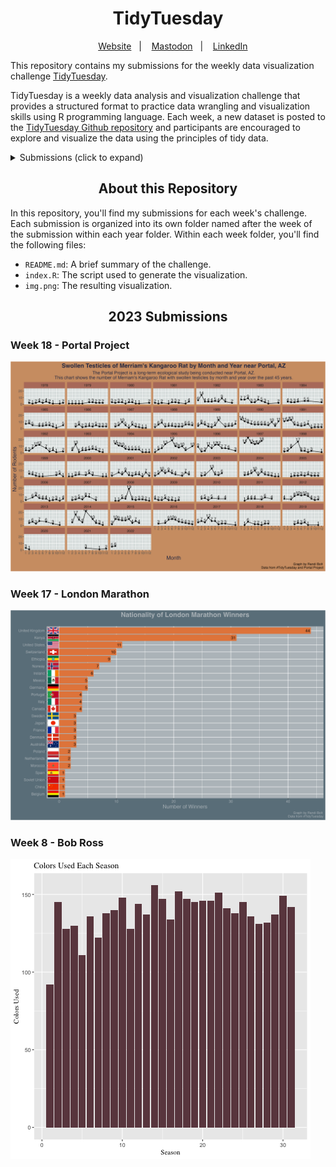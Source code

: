 <h1 align="center">
TidyTuesday
</h1>

<div align="center">

&nbsp;&nbsp;&nbsp; [Website][Website]&nbsp;&nbsp;&nbsp;|&nbsp;&nbsp;&nbsp; [Mastodon][Mastodon]&nbsp;&nbsp;&nbsp;|&nbsp;&nbsp;&nbsp; [LinkedIn][LinkedIn]

</div>

<!--
Quick Link
-->

[Website]:https://www.rbolt.me/
[Mastodon]:https://mastodon.social/@rbolt@pnw.zone
[LinkedIn]:https://www.linkedin.com/in/randi-bolt/

This repository contains my submissions for the weekly data visualization challenge [TidyTuesday](https://github.com/rfordatascience/tidytuesday).

TidyTuesday is a weekly data analysis and visualization challenge that provides a structured format to practice data wrangling and visualization skills using R programming language. Each week, a new dataset is posted to the [TidyTuesday Github repository](https://github.com/rfordatascience/tidytuesday) and participants are encouraged to explore and visualize the data using the principles of tidy data.

<details>
<summary>Submissions (click to expand)</summary> 

<!-- toc -->
* **2023**
  - 2023/Week 18 [Portal Project](https://github.com/rbolt13/tidytuesday/tree/main/2023/week_18)
  - 2023/Week 17 [London Marathon](https://github.com/rbolt13/tidytuesday/tree/main/2023/week_17)
  - 2023/Week 8 [Bob Ross](https://github.com/rbolt13/tidytuesday/tree/main/2023/week_08)
  
<!-- tocstop -->

</details>

<h2 align="center">
About this Repository
</h2>

In this repository, you'll find my submissions for each week's challenge. Each submission is organized into its own folder named after the week of the submission within each year folder. Within each week folder, you'll find the following files:

* `README.md`: A brief summary of the challenge.
* `index.R`: The script used to generate the visualization.
* `img.png`: The resulting visualization.

<h2 align="center">
2023 Submissions
</h2>

### Week 18 - Portal Project

![](2023/week_18/plot.png)

### Week 17 - London Marathon

![](2023/week_17/plot.png)

### Week 8 - Bob Ross

![](2023/week_08/plot.png)

